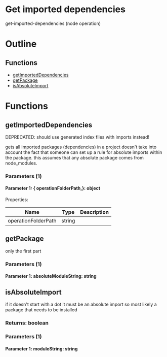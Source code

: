 # Get imported dependencies

get-imported-dependencies (node operation)



# Outline

## Functions

- [getImportedDependencies](#getImportedDependencies)
- [getPackage](#getPackage)
- [isAbsoluteImport](#isAbsoluteImport)



# Functions

## getImportedDependencies

DEPRECATED: should use generated index files with imports instead!

gets all imported packages (dependencies) in a project
doesn't take into account the fact that someone can set up a rule for absolute imports within the package.
this assumes that any absolute package comes from node_modules.




### Parameters (1)

#### Parameter 1: {  operationFolderPath,}: object

Properties: 

 | Name | Type | Description |
|---|---|---|
| operationFolderPath  | string |  |



## getPackage

only the first part




### Parameters (1)

#### Parameter 1: absoluteModuleString: string

## isAbsoluteImport

if it doesn't start with a dot it must be an absolute import so most likely a package that needs to be installed


### Returns: boolean

### Parameters (1)

#### Parameter 1: moduleString: string

